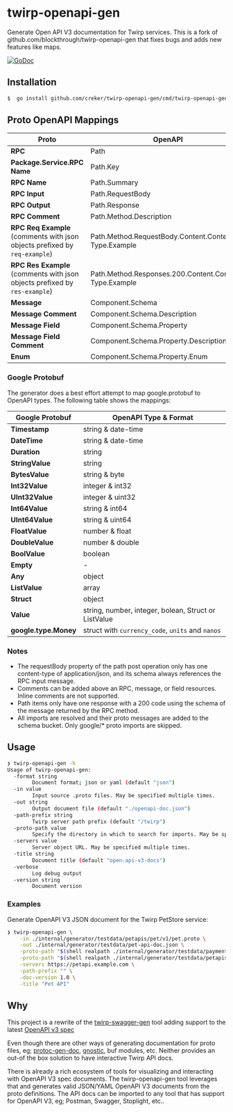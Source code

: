 # twirp-openapi-gen
Generate Open API V3 documentation for Twirp services. This is a fork of github.com/blockthrough/twirp-openapi-gen that fixes bugs and adds new features like maps.

[![GoDoc](https://img.shields.io/badge/godoc-reference-5272B4.svg?style=for-the-badge)](https://godoc.org/github.com/creker/twirp-openapi-gen)


## Installation

```sh
$  go install github.com/creker/twirp-openapi-gen/cmd/twirp-openapi-gen@latest
```

## Proto OpenAPI Mappings

| Proto                                                                      | OpenAPI                                                |
|----------------------------------------------------------------------------|--------------------------------------------------------|
| **RPC**                                                                    | Path                                                   |
| **Package.Service.RPC Name**                                               | Path.Key                                               |
| **RPC Name**                                                               | Path.Summary                                           |
| **RPC Input**                                                              | Path.RequestBody                                       |
| **RPC Output**                                                             | Path.Response                                          |
| **RPC Comment**                                                            | Path.Method.Description                                |
| **RPC Req Example** (comments with json objects prefixed by `req-example`) | Path.Method.RequestBody.Content.Content-Type.Example   |
| **RPC Res Example** (comments with json objects prefixed by `res-example`) | Path.Method.Responses.200.Content.Content-Type.Example |
| **Message**                                                                | Component.Schema                                       |
| **Message Comment**                                                        | Component.Schema.Description                           |
| **Message Field**                                                          | Component.Schema.Property                              |
| **Message Field Comment**                                                  | Component.Schema.Property.Description                  |
| **Enum**                                                                   | Component.Schema.Property.Enum                         |


### Google Protobuf

The generator does a best effort attempt to map google.protobuf to OpenAPI types. The following table shows the mappings:

| Google Protobuf       | OpenAPI Type & Format                                |
|-----------------------|------------------------------------------------------|
| **Timestamp**         | string & date-time                                   |
| **DateTime**          | string & date-time                                   |
| **Duration**          | string                                               |
| **StringValue**       | string                                               |
| **BytesValue**        | string & byte                                        |
| **Int32Value**        | integer & int32                                      |
| **UInt32Value**       | integer & uint32                                     |
| **Int64Value**        | string & int64                                       |
| **UInt64Value**       | string & uint64                                      |
| **FloatValue**        | number & float                                       |
| **DoubleValue**       | number & double                                      |
| **BoolValue**         | boolean                                              |
| **Empty**             | -                                                    |
| **Any**               | object                                               |
| **ListValue**         | array                                                |
| **Struct**            | object                                               |
| **Value**             | string, number, integer, bolean, Struct or ListValue |
| **google.type.Money** | struct with `currency_code`, `units` and `nanos`     |


### Notes
* The requestBody property of the path post operation only has one content-type of application/json, and its schema always references the RPC input message.
* Comments can be added above an RPC, message, or field resources. Inline comments are not supported.
* Path items only have one response with a 200 code using the schema of the message returned by the RPC method.
* All imports are resolved and their proto messages are added to the schema bucket. Only google/* proto imports are skipped.


## Usage

```sh
❯ twirp-openapi-gen -h
Usage of twirp-openapi-gen:
  -format string
        Document format; json or yaml (default "json")
  -in value
        Input source .proto files. May be specified multiple times.
  -out string
        Output document file (default "./openapi-doc.json")
  -path-prefix string
        Twirp server path prefix (default "/twirp")
  -proto-path value
        Specify the directory in which to search for imports. May be specified multiple times; directories will be searched in order.  If not given, the current working directory is used.
  -servers value
        Server object URL. May be specified multiple times.
  -title string
        Document title (default "open-api-v3-docs")
  -verbose
        Log debug output
  -version string
        Document version
```

### Examples

Generate OpenAPI V3 JSON document for the Twirp PetStore service:

```sh
❯ twirp-openapi-gen \
    -in ./internal/generator/testdata/petapis/pet/v1/pet.proto \
    -out ./internal/generator/testdata/pet-api-doc.json \
    -proto-path "$(shell realpath ./internal/generator/testdata/paymentapis/)" \
    -proto-path "$(shell realpath ./internal/generator/testdata/petapis/)" \
    -servers https://petapi.example.com \
    -path-prefix "" \
    -doc-version 1.0 \
    -title "Pet API"
```

## Why

This project is a rewrite of the [twirp-swagger-gen](https://github.com/go-bridget/twirp-swagger-gen) tool adding support to the latest [OpenAPI v3 spec](https://github.com/OAI/OpenAPI-Specification/blob/main/versions/3.0.3.md)

Even though there are other ways of generating documentation for proto files, eg; [protoc-gen-doc](github.com/pseudomuto/protoc-gen-doc/), [gnostic](https://github.com/google/gnostic), buf modules, etc. Neither provides an out-of the box solution to have interactive Twirp API docs. 

There is already a rich ecosystem of tools for visualizing and interacting with OpenAPI V3 spec documents. The twirp-openapi-gen tool leverages that and generates valid JSON/YAML OpenAPI V3 documents from the proto definitions.
The API docs can be imported to any tool that has support for OpenAPI V3, eg; Postman, Swagger, Stoplight, etc..
